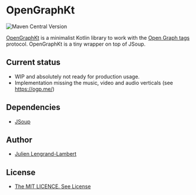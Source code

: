 # OpenGraphKt

![Maven Central Version](https://img.shields.io/maven-central/v/fr.lengrand/opengraphkt)


[OpenGraphKt](https://github.com/jlengrand/OpenGraphKt) is a minimalist Kotlin library to work with the [Open Graph tags](https://ogp.me/) protocol. 
OpenGraphKt is a tiny wrapper on top of JSoup. 

## Current status 

* WIP and absolutely not ready for production usage.
* Implementation missing the music, video and audio verticals (see https://ogp.me/)

## Dependencies

- [JSoup](https://jsoup.org/)

## Author

* [Julien Lengrand-Lambert](https://github.com/jlengrand)

## License

* [The MIT LICENCE. See License](./LICENSE)